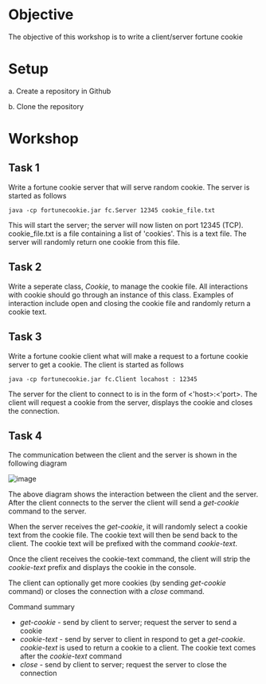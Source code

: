 # Objective
The objective of this workshop is to write a client/server fortune cookie

# Setup
a. Create a repository in Github

b. Clone the repository

# Workshop
## Task 1
Write a fortune cookie server that will serve random cookie. The server is started as follows

    java -cp fortunecookie.jar fc.Server 12345 cookie_file.txt

This will start the server; the server will now listen on port 12345 (TCP). cookie_file.txt is a file containing a list of 'cookies'. This is a text file. The server will randomly return one cookie from this file.

## Task 2
Write a seperate class, *Cookie*, to manage the cookie file. All interactions with cookie should go through an instance of this class. Examples of interaction include open and closing the cookie file and randomly return a cookie text.

## Task 3
Write a fortune cookie client what will make a request to a fortune cookie server to get a cookie. The client is started as follows

    java -cp fortunecookie.jar fc.Client locahost : 12345

The server for the client to connect to is in the form of <'host>:<'port>.
The client will request a cookie from the server, displays the cookie and closes the connection.

## Task 4
The communication between the client and the server is shown in the following diagram

![image](https://github.com/user-attachments/assets/0c03958f-37a3-4a75-b587-11dba0c9c15c)

The above diagram shows the interaction between the client and the server. After the client connects to the server the client will send a *get-cookie* command to the server.

When the server receives the *get-cookie*, it will randomly select a cookie text from the cookie file. The cookie text will then be send back to the client. The cookie text will be prefixed with the command *cookie-text*.

Once the client receives the cookie-text command, the client will strip the *cookie-text* prefix and displays the cookie in the console.

The client can optionally get more cookies (by sending *get-cookie* command) or closes the connection with a *close* command.

Command summary
- *get-cookie* - send by client to server; request the server to send a cookie
- *cookie-text* - send by server to client in respond to get a *get-cookie*. *cookie-text* is used to return a cookie to a client. The cookie text comes after the *cookie-text* command
- *close* - send by client to server; request the server to close the connection
